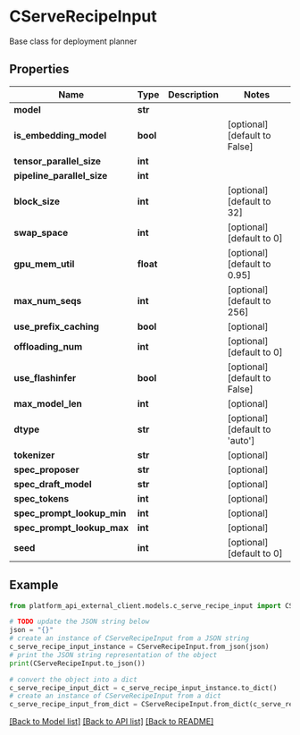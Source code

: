 # CServeRecipeInput

Base class for deployment planner

## Properties

Name | Type | Description | Notes
------------ | ------------- | ------------- | -------------
**model** | **str** |  | 
**is_embedding_model** | **bool** |  | [optional] [default to False]
**tensor_parallel_size** | **int** |  | 
**pipeline_parallel_size** | **int** |  | 
**block_size** | **int** |  | [optional] [default to 32]
**swap_space** | **int** |  | [optional] [default to 0]
**gpu_mem_util** | **float** |  | [optional] [default to 0.95]
**max_num_seqs** | **int** |  | [optional] [default to 256]
**use_prefix_caching** | **bool** |  | [optional] 
**offloading_num** | **int** |  | [optional] [default to 0]
**use_flashinfer** | **bool** |  | [optional] [default to False]
**max_model_len** | **int** |  | [optional] 
**dtype** | **str** |  | [optional] [default to 'auto']
**tokenizer** | **str** |  | [optional] 
**spec_proposer** | **str** |  | [optional] 
**spec_draft_model** | **str** |  | [optional] 
**spec_tokens** | **int** |  | [optional] 
**spec_prompt_lookup_min** | **int** |  | [optional] 
**spec_prompt_lookup_max** | **int** |  | [optional] 
**seed** | **int** |  | [optional] [default to 0]

## Example

```python
from platform_api_external_client.models.c_serve_recipe_input import CServeRecipeInput

# TODO update the JSON string below
json = "{}"
# create an instance of CServeRecipeInput from a JSON string
c_serve_recipe_input_instance = CServeRecipeInput.from_json(json)
# print the JSON string representation of the object
print(CServeRecipeInput.to_json())

# convert the object into a dict
c_serve_recipe_input_dict = c_serve_recipe_input_instance.to_dict()
# create an instance of CServeRecipeInput from a dict
c_serve_recipe_input_from_dict = CServeRecipeInput.from_dict(c_serve_recipe_input_dict)
```
[[Back to Model list]](../README.md#documentation-for-models) [[Back to API list]](../README.md#documentation-for-api-endpoints) [[Back to README]](../README.md)



